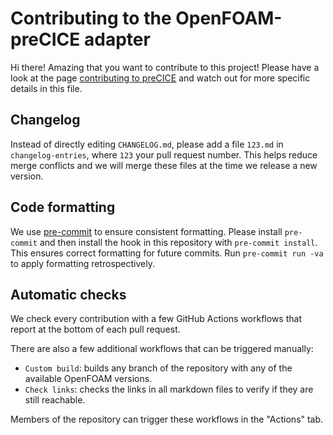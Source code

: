 # Contributing to the OpenFOAM-preCICE adapter

Hi there! Amazing that you want to contribute to this project!
Please have a look at the page [contributing to preCICE](https://precice.org/community-contribute-to-precice.html)
and watch out for more specific details in this file.

## Changelog

Instead of directly editing `CHANGELOG.md`, please add a file `123.md`
in `changelog-entries`, where `123` your pull request number. This helps reduce
merge conflicts and we will merge these files at the time we release a new version.

## Code formatting

We use [pre-commit](https://pre-commit.com/) to ensure consistent formatting.
Please install `pre-commit` and then install the hook in this repository with `pre-commit install`.
This ensures correct formatting for future commits.
Run `pre-commit run -va` to apply formatting retrospectively.

## Automatic checks

We check every contribution with a few GitHub Actions workflows that report at the bottom of each pull request.

There are also a few additional workflows that can be triggered manually:

- `Custom build`: builds any branch of the repository with any of the available OpenFOAM versions.
- `Check links`: checks the links in all markdown files to verify if they are still reachable.

Members of the repository can trigger these workflows in the "Actions" tab.
